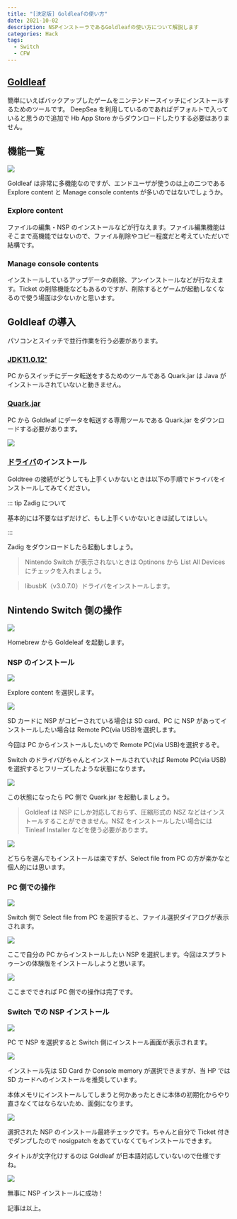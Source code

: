 ```yaml
---
title: "[決定版] Goldleafの使い方"
date: 2021-10-02
description: NSPインストーラであるGoldleafの使い方について解説します
categories: Hack
tags:
  - Switch
  - CFW
---
```


## [Goldleaf](https://github.com/XorTroll/Goldleaf/releases)

簡単にいえばバックアップしたゲームをニンテンドースイッチにインストールするためのツールです。 DeepSea を利用しているのであればデフォルトで入っていると思うので追加で Hb App Store からダウンロードしたりする必要はありません。

## 機能一覧

![](https://pbs.twimg.com/media/EZ3naBOXYAEnet6?format=jpg&name=large)

Goldleaf は非常に多機能なのですが、エンドユーザが使うのは上の二つである Explore content と Manage console contents が多いのではないでしょうか。

### Explore content

ファイルの編集・NSP のインストールなどが行なえます。ファイル編集機能はそこまで高機能ではないので、ファイル削除やコピー程度だと考えていただいで結構です。

### Manage console contents

インストールしているアップデータの削除、アンインストールなどが行なえます。Ticket の削除機能などもあるのですが、削除するとゲームが起動しなくなるので使う場面は少ないかと思います。

## Goldleaf の導入

パソコンとスイッチで並行作業を行う必要があります。

### [JDK11.0.12'](https://download.oracle.com/otn/java/jdk/11.0.12+8/f411702ca7704a54a79ead0c2e0942a3/jdk-11.0.12_windows-x64_bin.exe)

PC からスイッチにデータ転送をするためのツールである Quark.jar は Java がインストールされていないと動きません。

### [Quark.jar](https://github.com/XorTroll/Goldleaf/releases)

PC から Goldleaf にデータを転送する専用ツールである Quark.jar をダウンロードする必要があります。

![](https://pbs.twimg.com/media/EZ3R8_VWkAAXEcV?format=jpg&name=large)

### [ドライバ](https://zadig.akeo.ie/)のインストール

Goldtree の接続がどうしても上手くいかないときは以下の手順でドライバをインストールしてみてください。

::: tip Zadig について

基本的には不要なはずだけど、もし上手くいかないときは試してほしい。

:::

Zadig をダウンロードしたら起動しましょう。

> Nintendo Switch が表示されないときは Optinons から List All Devices にチェックを入れましょう。

> libusbK（v3.0.7.0）ドライバをインストールします。

## Nintendo Switch 側の操作

![](https://pbs.twimg.com/media/EZ3TNHLWoAYbyLH?format=jpg&name=large)

Homebrew から Goldeleaf を起動します。

### NSP のインストール

![](https://pbs.twimg.com/media/EZ3TQBqWAAAQKzG?format=jpg&name=large)

Explore content を選択します。

![](https://pbs.twimg.com/media/EZ3TQmBXkAUUoo9?format=jpg&name=large)

SD カードに NSP がコピーされている場合は SD card、PC に NSP があってインストールしたい場合は Remote PC(via USB)を選択します。

今回は PC からインストールしたいので Remote PC(via USB)を選択するぞ。

Switch のドライバがちゃんとインストールされていれば Remote PC(via USB)を選択するとフリーズしたような状態になります。

![](https://pbs.twimg.com/media/EZ3kkMqX0AA9L_l?format=jpg&name=large)

この状態になったら PC 側で Quark.jar を起動しましょう。

> Goldleaf は NSP にしか対応しておらず、圧縮形式の NSZ などはインストールすることができません。NSZ をインストールしたい場合には Tinleaf Installer などを使う必要があります。

![](https://pbs.twimg.com/media/EZ3kke4X0AIim8v?format=jpg&name=large)

どちらを選んでもインストールは楽ですが、Select file from PC の方が楽かなと個人的には思います。

### PC 側での操作

![](https://pbs.twimg.com/media/EZ3VUHhWkAAYaP1?format=jpg&name=large)

Switch 側で Select file from PC を選択すると、ファイル選択ダイアログが表示されます。

![](https://pbs.twimg.com/media/EZ3Va9QWsAAMbFJ?format=jpg&name=large)

ここで自分の PC からインストールしたい NSP を選択します。今回はスプラトゥーンの体験版をインストールしようと思います。

![](https://pbs.twimg.com/media/EZ3hWu5X0AAPky8?format=png&name=large)

ここまでできれば PC 側での操作は完了です。

### Switch での NSP インストール

![](https://pbs.twimg.com/media/EZ3knEuXQAIc_Ik?format=jpg&name=large)

PC で NSP を選択すると Switch 側にインストール画面が表示されます。

![](https://pbs.twimg.com/media/EZ3knlAX0Ak-wze?format=jpg&name=large)

インストール先は SD Card か Console memory が選択できますが、当 HP では SD カードへのインストールを推奨しています。

本体メモリにインストールしてしまうと何かあったときに本体の初期化からやり直さなくてはならないため、面倒になります。

![](https://pbs.twimg.com/media/EZ3koqXXkAAtYBL?format=jpg&name=large)

選択された NSP のインストール最終チェックです。ちゃんと自分で Ticket 付きでダンプしたので nosigpatch をあてていなくてもインストールできます。

タイトルが文字化けするのは Goldleaf が日本語対応していないので仕様ですね。

![](https://pbs.twimg.com/media/EZ3m2huX0AAg5pc?format=jpg&name=large)

無事に NSP インストールに成功！

記事は以上。
